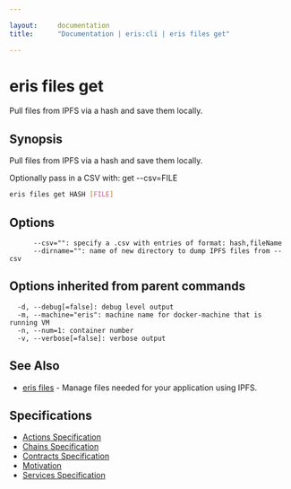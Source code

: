 ```yaml
---

layout:     documentation
title:      "Documentation | eris:cli | eris files get"

---
```


# eris files get

Pull files from IPFS via a hash and save them locally.

## Synopsis

Pull files from IPFS via a hash and save them locally.

Optionally pass in a CSV with: get --csv=FILE

```bash
eris files get HASH [FILE]
```

## Options

```
      --csv="": specify a .csv with entries of format: hash,fileName
      --dirname="": name of new directory to dump IPFS files from --csv
```

## Options inherited from parent commands

```
  -d, --debug[=false]: debug level output
  -m, --machine="eris": machine name for docker-machine that is running VM
  -n, --num=1: container number
  -v, --verbose[=false]: verbose output
```

## See Also

* [eris files](https://docs.erisindustries.com/documentation/eris-cli/0.11.0/eris_files/)	 - Manage files needed for your application using IPFS.

## Specifications

* [Actions Specification](https://docs.erisindustries.com/documentation/eris-cli/0.11.0/actions_specification/)
* [Chains Specification](https://docs.erisindustries.com/documentation/eris-cli/0.11.0/chains_specification/)
* [Contracts Specification](https://docs.erisindustries.com/documentation/eris-cli/0.11.0/contracts_specification/)
* [Motivation](https://docs.erisindustries.com/documentation/eris-cli/0.11.0/motivation/)
* [Services Specification](https://docs.erisindustries.com/documentation/eris-cli/0.11.0/services_specification/)

